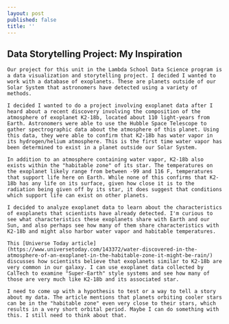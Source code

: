 ```yaml
---
layout: post
published: false
title: ''
---
```

## Data Storytelling Project: My Inspiration

	Our project for this unit in the Lambda School Data Science program is a data visualization and storytelling project. I decided I wanted to work with a database of exoplanets. These are planets outside of our Solar System that astronomers have detected using a variety of methods. 

	I decided I wanted to do a project involving exoplanet data after I heard about a recent discovery involving the composition of the atmosphere of exoplanet K2-18b, located about 110 light-years from Earth. Astronomers were able to use the Hubble Space Telescope to gather spectrographic data about the atmosphere of this planet. Using this data, they were able to confirm that K2-18b has water vapor in its hydrogen/helium atmosphere. This is the first time water vapor has been determined to exist in a planet outside our Solar System.
    
    In addition to an atmosphere containing water vapor, K2-18b also exists within the "habitable zone" of its star. The temperatures on the exoplanet likely range from between -99 and 116 F, temperatures that support life here on Earth. While none of this confirms that K2-18b has any life on its surface, given how close it is to the radiation being given off by its star, it does suggest that conditions which support life can exist on other planets. 
    
    I decided to analyze exoplanet data to learn about the characteristics of exoplanets that scientists have already detected. I'm curious to see what characteristics these exoplanets share with Earth and our Sun, and also perhaps see how many of them share characteristics with K2-18b and might also harbor water vapor and habitable temperatures. 
    
    This [Universe Today article](https://www.universetoday.com/143372/water-discovered-in-the-atmosphere-of-an-exoplanet-in-the-habitable-zone-it-might-be-rain/) discusses how scientists believe that exoplanets similar to K2-18b are very common in our galaxy. I can use exoplanet data collected by CalTech to examine "Super-Earth" style systems and see how many of those are very much like K2-18b and its associated star. 
    
    I need to come up with a hypothesis to test or a way to tell a story about my data. The article mentions that planets orbiting cooler stars can be in the "habitable zone" even very close to their stars, which results in a very short orbital period. Maybe I can do something with this. I still need to think about that.